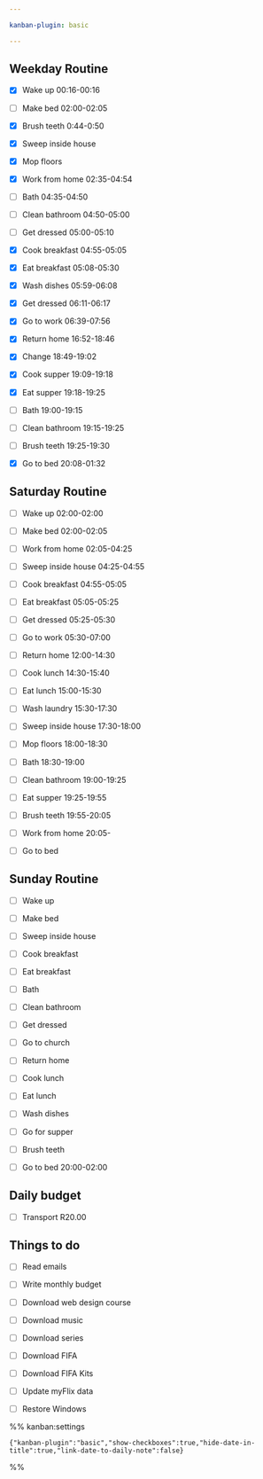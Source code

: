 ```yaml
---

kanban-plugin: basic

---
```


## Weekday Routine

- [x] Wake up 00:16-00:16
- [ ] Make bed 02:00-02:05
- [x] Brush teeth 0:44-0:50
- [x] Sweep inside house
- [x] Mop floors
- [x] Work from home 02:35-04:54
- [ ] Bath 04:35-04:50
- [ ] Clean bathroom 04:50-05:00
- [ ] Get dressed 05:00-05:10
- [x] Cook breakfast 04:55-05:05
- [x] Eat breakfast 05:08-05:30
- [x] Wash dishes 05:59-06:08
- [x] Get dressed 06:11-06:17
- [x] Go to work 06:39-07:56
- [x] Return home 16:52-18:46
- [x] Change 18:49-19:02
- [x] Cook supper 19:09-19:18
- [x] Eat supper 19:18-19:25
- [ ] Bath 19:00-19:15
- [ ] Clean bathroom 19:15-19:25
- [ ] Brush teeth 19:25-19:30
- [x] Go to bed 20:08-01:32


## Saturday Routine

- [ ] Wake up 02:00-02:00
- [ ] Make bed 02:00-02:05
- [ ] Work from home 02:05-04:25
- [ ] Sweep inside house 04:25-04:55
- [ ] Cook breakfast 04:55-05:05
- [ ] Eat breakfast 05:05-05:25
- [ ] Get dressed 05:25-05:30
- [ ] Go to work 05:30-07:00
- [ ] Return home 12:00-14:30
- [ ] Cook lunch 14:30-15:40
- [ ] Eat lunch 15:00-15:30
- [ ] Wash laundry 15:30-17:30
- [ ] Sweep inside house 17:30-18:00
- [ ] Mop floors 18:00-18:30
- [ ] Bath 18:30-19:00
- [ ] Clean bathroom 19:00-19:25
- [ ] Eat supper 19:25-19:55
- [ ] Brush teeth 19:55-20:05
- [ ] Work from home 20:05-
- [ ] Go to bed


## Sunday Routine

- [ ] Wake up
- [ ] Make bed
- [ ] Sweep inside house
- [ ] Cook breakfast
- [ ] Eat breakfast
- [ ] Bath
- [ ] Clean bathroom
- [ ] Get dressed
- [ ] Go to church
- [ ] Return home
- [ ] Cook lunch
- [ ] Eat lunch
- [ ] Wash dishes
- [ ] Go for supper
- [ ] Brush teeth
- [ ] Go to bed 20:00-02:00


## Daily budget

- [ ] Transport R20.00


## Things to do

- [ ] Read emails
- [ ] Write monthly budget
- [ ] Download web design course
- [ ] Download music
- [ ] Download series
- [ ] Download FIFA
- [ ] Download FIFA Kits
- [ ] Update myFlix data
- [ ] Restore Windows




%% kanban:settings
```
{"kanban-plugin":"basic","show-checkboxes":true,"hide-date-in-title":true,"link-date-to-daily-note":false}
```
%%